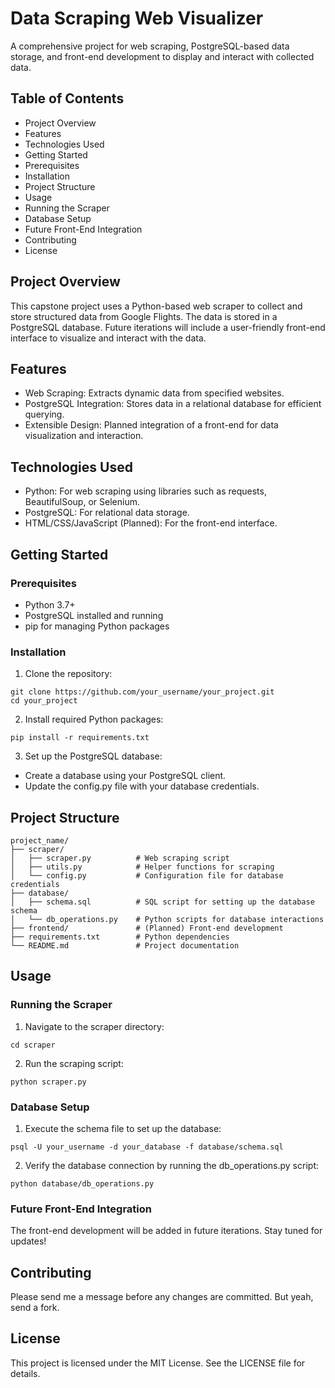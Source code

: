 # Data Scraping Web Visualizer

A comprehensive project for web scraping, PostgreSQL-based data storage, and front-end development to display and interact with collected data.

## Table of Contents
- Project Overview
- Features
- Technologies Used
- Getting Started
- Prerequisites
- Installation
- Project Structure
- Usage
- Running the Scraper
- Database Setup
- Future Front-End Integration
- Contributing
- License
  
## Project Overview
This capstone project uses a Python-based web scraper to collect and store structured data from Google Flights. The data is stored in a PostgreSQL database. Future iterations will include a user-friendly front-end interface to visualize and interact with the data.

## Features
- Web Scraping: Extracts dynamic data from specified websites.
- PostgreSQL Integration: Stores data in a relational database for efficient querying.
- Extensible Design: Planned integration of a front-end for data visualization and interaction.

## Technologies Used
- Python: For web scraping using libraries such as requests, BeautifulSoup, or Selenium.
- PostgreSQL: For relational data storage.
- HTML/CSS/JavaScript (Planned): For the front-end interface.

## Getting Started

### Prerequisites
- Python 3.7+
- PostgreSQL installed and running
- pip for managing Python packages

### Installation
1. Clone the repository:
```
git clone https://github.com/your_username/your_project.git
cd your_project
```
2. Install required Python packages:
```
pip install -r requirements.txt
```
3. Set up the PostgreSQL database:
- Create a database using your PostgreSQL client.
- Update the config.py file with your database credentials.

## Project Structure
```
project_name/
├── scraper/
│   ├── scraper.py          # Web scraping script
│   ├── utils.py            # Helper functions for scraping
│   └── config.py           # Configuration file for database credentials
├── database/
│   ├── schema.sql          # SQL script for setting up the database schema
│   └── db_operations.py    # Python scripts for database interactions
├── frontend/               # (Planned) Front-end development
├── requirements.txt        # Python dependencies
└── README.md               # Project documentation
```
## Usage
### Running the Scraper
1. Navigate to the scraper directory:
```
cd scraper
```
2. Run the scraping script:
```
python scraper.py
```
### Database Setup
1. Execute the schema file to set up the database:
```
psql -U your_username -d your_database -f database/schema.sql
```
2. Verify the database connection by running the db_operations.py script:
```
python database/db_operations.py
```

### Future Front-End Integration
The front-end development will be added in future iterations. Stay tuned for updates!

## Contributing
Please send me a message before any changes are committed. But yeah, send a fork.

## License
This project is licensed under the MIT License. See the LICENSE file for details.

